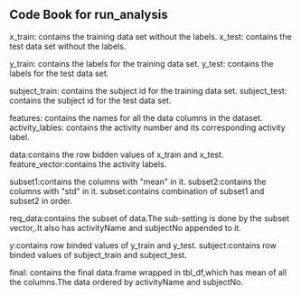 ## Code Book for run_analysis 

x_train: contains the training data set without the labels.
x_test: contains the test data set without the labels.

y_train: contains the labels for the training data set.
y_test: contains the labels for the test data set.

subject_train: contains the subject id for the training data set.
subject_test: contains the subject id for the test data set.

features: contains the names for all the data columns in the dataset.
activity_lables: contains the activity number and its corresponding
activity label.

data:contains the row bidden values of x_train and x_test.
feature_vector:contains the activity labels.

subset1:contains the columns with "mean" in it.
subset2:contains the columns with "std" in it.
subset:contains combination of subset1 and subset2 in order.

req_data:contains the subset of data.The sub-setting is done
by the subset vector,.It also has activityName and subjectNo
appended to it.
  
y:contains row binded values of y_train and y_test.
subject:contains row binded values of subject_train and subject_test.
   
final: contains the final data.frame wrapped in tbl_df,which has mean
of all the columns.The data ordered by activityName and subjectNo.   